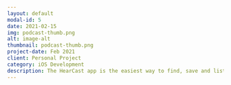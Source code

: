 ```yaml
---
layout: default
modal-id: 5
date: 2021-02-15
img: podcast-thumb.png
alt: image-alt
thumbnail: podcast-thumb.png
project-date: Feb 2021
client: Personal Project
category: iOS Development
description: The HearCast app is the easiest way to find, save and listen to all your favorite podcasts. Explore new podcasts across a variety of topics. Bookmark your favorite podcasts and download for offline listening.
---
```

